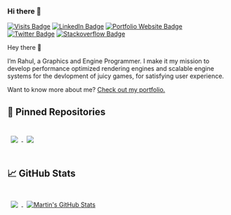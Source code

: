 ### Hi there 👋

<!--
**neortls007idev/neortls007idev** is a ✨ _special_ ✨ repository because its `README.md` (this file) appears on your GitHub profile.

Here are some ideas to get you started:

- 🔭 I’m currently working on ...
- 🌱 I’m currently learning ...
- 👯 I’m looking to collaborate on ...
- 🤔 I’m looking for help with ...
- 💬 Ask me about ...
- 📫 How to reach me: ...
- 😄 Pronouns: ...
- ⚡ Fun fact: ...
![Rahul's GitHub Banner](./assets/GitHubHeader.png)](link)
## 💼 Skills
-->

[![Visits Badge](https://badges.pufler.dev/visits/neortls007idev/neortls007idev)](https://github.com/neortls007idev)
[![LinkedIn Badge](https://img.shields.io/badge/LinkedIn-Profile-informational?style=flat&logo=linkedin&logoColor=white&color=0D76A8)](https://www.linkedin.com/in/rahulguptagamedev/)
[![Portfolio Website Badge](https://img.shields.io/badge/Potfolio-Website-informational)](https://www.rahulguptagamedev.com/)
[![Twitter Badge](https://img.shields.io/twitter/follow/GameDevRahul?style=social)](https://twitter.com/GameDevRahul)
[![Stackoverflow Badge](https://img.shields.io/stackexchange/stackoverflow/r/5494674?style=plastic)](https://stackoverflow.com/users/5494674/neor)

Hey there 👋

I’m Rahul, a Graphics and Engine Programmer. I make it my mission to develop performance optimized rendering engines and scalable engine systems for the devlopment of juicy games, for satisfying user experience.

Want to know more about me? [Check out my portfolio.](https://www.rahulguptagamedev.com/)

## 📌 Pinned Repositories

<br>

<a href="https://github.com/neortls007idev/GuildhallPublic">
  <img align="center" style="margin:0.5rem" src="https://github-readme-stats.vercel.app/api/pin/?username=neortls007idev&repo=GuildhallPublic&title_color=ffffff&text_color=c9cacc&icon_color=4AB197&bg_color=1A2B34" />
</a>

<a href="https://github.com/neortls007idev/Engine">
  <img align="center" style="margin:0.5rem" src="https://github-readme-stats.vercel.app/api/pin/?username=neortls007idev&repo=Engine&title_color=ffffff&text_color=c9cacc&icon_color=4AB197&bg_color=1A2B34" />
</a>

<br>
<br>

## &#x1f4c8; GitHub Stats

<br>

<a href="https://github.com/neortls007idev">
  <img align="center" style="margin:0.5rem" src="https://github-readme-stats.vercel.app/api/top-langs/?username=neortls007idev&hide=html,css&title_color=ffffff&text_color=c9cacc&icon_color=4AB197&bg_color=1A2B34" />
</a>

<a href="https://github.com/neortls007idev">
  <img align="center" style="margin:0.5rem" src="https://github-readme-stats.vercel.app/api?username=neortls007idev&show_icons=true&line_height=27&count_private=true&title_color=ffffff&text_color=c9cacc&icon_color=4AB097&bg_color=1A2B34" alt="Martin's GitHub Stats" />
</a>

<br>
<br>
